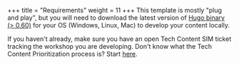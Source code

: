 +++
title = "Requirements"
weight = 11
+++
This template is mostly "plug and play", but you will need to download the latest version of [Hugo binary (> 0.60)](https://gohugo.io/getting-started/installing/) for your OS (Windows, Linux, Mac) to develop your content locally.

If you haven't already, make sure you have an open Tech Content SIM ticket tracking the workshop you are developing. Don't know what the Tech Content Prioritization process is? Start [here](https://w.amazon.com/bin/view/AWS_Technical_Content/aws-tech-content-sim-dashboard/).